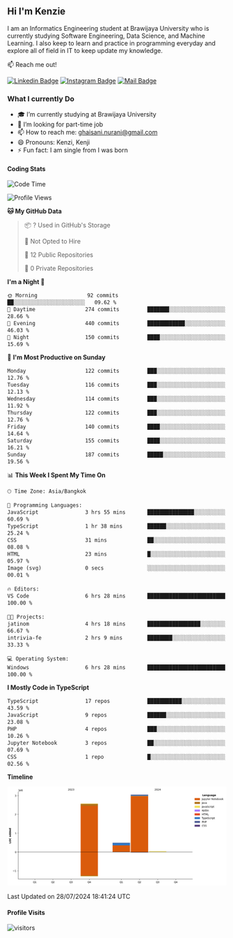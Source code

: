 ## Hi I'm Kenzie


I am an Informatics Engineering student at Brawijaya University who is currently studying Software Engineering, Data Science, and Machine Learning. I also keep to learn and practice in programming everyday and explore all of field in IT to keep update my knowledge.

:mailbox: Reach me out!

[![Linkedin Badge](https://img.shields.io/badge/-Kenzie_Taqiyassar-0e76a8?style=flat&labelColor=0e76a8&logo=linkedin&logoColor=white)](https://www.linkedin.com/in/kenzie-taqiyassar-37458b1aa/) 
[![Instagram Badge](https://img.shields.io/badge/-@__kenziehh_-e84393?style=flat&labelColor=e84393&logo=instagram&logoColor=white)](https://www.instagram.com/_kenziehh/) 
[![Mail Badge](https://img.shields.io/badge/-ghaisani.nurani-c0392b?style=flat&labelColor=c0392b&logo=gmail&logoColor=white)](mailto:ghaisani.nurani@gmail.com)

### What I currently Do

- 🎓 I’m currently studying at Brawijaya University
- 💼 I’m looking for part-time job
- 📫 How to reach me: ghaisani.nurani@gmail.com
- 😄 Pronouns: Kenzi, Kenji
- ⚡ Fun fact: I am single from I was born

#### Coding Stats
<!--START_SECTION:waka-->
![Code Time](http://img.shields.io/badge/Code%20Time-497%20hrs%2027%20mins-blue)

![Profile Views](http://img.shields.io/badge/Profile%20Views-1-blue)

**🐱 My GitHub Data** 

> 📦 ? Used in GitHub's Storage 
 > 
> 🚫 Not Opted to Hire
 > 
> 📜 12 Public Repositories 
 > 
> 🔑 0 Private Repositories 
 > 
**I'm a Night 🦉** 

```text
🌞 Morning                92 commits          ██░░░░░░░░░░░░░░░░░░░░░░░   09.62 % 
🌆 Daytime                274 commits         ███████░░░░░░░░░░░░░░░░░░   28.66 % 
🌃 Evening                440 commits         ████████████░░░░░░░░░░░░░   46.03 % 
🌙 Night                  150 commits         ████░░░░░░░░░░░░░░░░░░░░░   15.69 % 
```
📅 **I'm Most Productive on Sunday** 

```text
Monday                   122 commits         ███░░░░░░░░░░░░░░░░░░░░░░   12.76 % 
Tuesday                  116 commits         ███░░░░░░░░░░░░░░░░░░░░░░   12.13 % 
Wednesday                114 commits         ███░░░░░░░░░░░░░░░░░░░░░░   11.92 % 
Thursday                 122 commits         ███░░░░░░░░░░░░░░░░░░░░░░   12.76 % 
Friday                   140 commits         ████░░░░░░░░░░░░░░░░░░░░░   14.64 % 
Saturday                 155 commits         ████░░░░░░░░░░░░░░░░░░░░░   16.21 % 
Sunday                   187 commits         █████░░░░░░░░░░░░░░░░░░░░   19.56 % 
```


📊 **This Week I Spent My Time On** 

```text
🕑︎ Time Zone: Asia/Bangkok

💬 Programming Languages: 
JavaScript               3 hrs 55 mins       ███████████████░░░░░░░░░░   60.69 % 
TypeScript               1 hr 38 mins        ██████░░░░░░░░░░░░░░░░░░░   25.24 % 
CSS                      31 mins             ██░░░░░░░░░░░░░░░░░░░░░░░   08.08 % 
HTML                     23 mins             █░░░░░░░░░░░░░░░░░░░░░░░░   05.97 % 
Image (svg)              0 secs              ░░░░░░░░░░░░░░░░░░░░░░░░░   00.01 % 

🔥 Editors: 
VS Code                  6 hrs 28 mins       █████████████████████████   100.00 % 

🐱‍💻 Projects: 
jatinom                  4 hrs 18 mins       █████████████████░░░░░░░░   66.67 % 
intrivia-fe              2 hrs 9 mins        ████████░░░░░░░░░░░░░░░░░   33.33 % 

💻 Operating System: 
Windows                  6 hrs 28 mins       █████████████████████████   100.00 % 
```

**I Mostly Code in TypeScript** 

```text
TypeScript               17 repos            ███████████░░░░░░░░░░░░░░   43.59 % 
JavaScript               9 repos             ██████░░░░░░░░░░░░░░░░░░░   23.08 % 
PHP                      4 repos             ███░░░░░░░░░░░░░░░░░░░░░░   10.26 % 
Jupyter Notebook         3 repos             ██░░░░░░░░░░░░░░░░░░░░░░░   07.69 % 
CSS                      1 repo              █░░░░░░░░░░░░░░░░░░░░░░░░   02.56 % 
```



**Timeline**

![Lines of Code chart](https://raw.githubusercontent.com/kenziehh/kenziehh/master/assets/bar_graph.png)


 Last Updated on 28/07/2024 18:41:24 UTC
<!--END_SECTION:waka-->


#### Profile Visits

![visitors](https://visitor-badge.glitch.me/badge?page_id=kenziehh.kenziehh)





